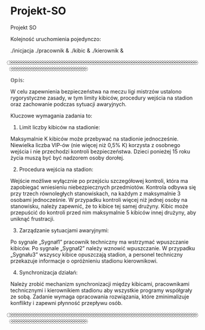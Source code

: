 # Projekt-SO
Projekt SO


Kolejność uruchomienia pojedynczo:

./inicjacja
./pracownik &
./kibic &
./kierownik &

 ҉-҉-҉-҉-҉-҉-҉-҉-҉-҉-҉-҉-҉-҉-҉-҉-҉-҉-҉-҉-҉-҉-҉-҉-҉-҉-҉-҉-҉-҉-҉-҉-҉-҉-҉-҉-҉-҉-҉-҉-҉-҉-҉-҉-҉-҉-҉-҉-҉-҉-҉-҉-҉-҉-҉-҉-҉-҉-҉-҉-҉-҉-҉-҉-҉-҉-҉-҉-҉-҉-҉-҉-҉-҉-҉-҉-҉-҉-҉-҉-҉-҉-҉-҉-҉-҉-҉-҉-҉-҉-҉-҉-҉-҉-҉-҉-҉-҉-҉-҉-҉-҉-҉-҉-҉-҉-҉-҉-҉-҉-҉

𝕆𝕡𝕚𝕤:

W celu zapewnienia bezpieczeństwa na meczu ligi mistrzów ustalono rygorystyczne zasady,
w tym limity kibiców, procedury wejścia na stadion oraz zachowanie podczas sytuacji awaryjnych.

Kluczowe wymagania zadania to:

1. Limit liczby kibiców na stadionie:

Maksymalnie K kibiców może przebywać na stadionie jednocześnie.
Niewielka liczba VIP-ów (nie więcej niż 0,5% K) korzysta z osobnego wejścia i nie przechodzi kontroli bezpieczeństwa.
Dzieci ponieżej 15 roku życia muszą być być nadzorem osoby dorołej.

2. Procedura wejścia na stadion:

Wejście możliwe wyłącznie po przejściu szczegółowej kontroli, która ma zapobiegać wniesieniu niebezpiecznych przedmiotów.
Kontrola odbywa się przy trzech równoległych stanowiskach, na każdym z maksymalnie 3 osobami jednocześnie.
W przypadku kontroli więcej niż jednej osoby na stanowisku, należy zapewnić, że to kibice tej samej drużyny.
Kibic może przepuścić do kontroli przed nim maksymalnie 5 kibiców innej drużyny, aby uniknąć frustracji.

3. Zarządzanie sytuacjami awaryjnymi:

Po sygnale „Sygnał1” pracownik techniczny ma wstrzymać wpuszczanie kibiców.
Po sygnale „Sygnał2” należy wznowić wpuszczanie.
W przypadku „Sygnału3” wszyscy kibice opuszczają stadion, a personel techniczny przekazuje informacje o opróżnieniu stadionu kierownikowi.

4. Synchronizacja działań:

Należy zrobić mechanizm synchronizacji między kibicami, pracownikami technicznymi i kierownikiem stadionu aby wszystkie programy współgrały ze sobą.
Zadanie wymaga opracowania rozwiązania, które zminimalizuje konflikty i zapewni płynność przepływu osób.

҉-҉-҉-҉-҉-҉-҉-҉-҉-҉-҉-҉-҉-҉-҉-҉-҉-҉-҉-҉-҉-҉-҉-҉-҉-҉-҉-҉-҉-҉-҉-҉-҉-҉-҉-҉-҉-҉-҉-҉-҉-҉-҉-҉-҉-҉-҉-҉-҉-҉-҉-҉-҉-҉-҉-҉-҉-҉-҉-҉-҉-҉-҉-҉-҉-҉-҉-҉-҉-҉-҉-҉-҉-҉-҉-҉-҉-҉-҉-҉-҉-҉-҉-҉-҉-҉-҉-҉-҉-҉-҉-҉-҉-҉-҉-҉-҉-҉-҉-҉-҉-҉-҉-҉-҉-҉-҉-҉-҉-҉-҉





